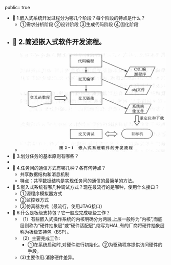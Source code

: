 public:: true

- 🔵 1.嵌入式系统开发过程分为哪几个阶段？每个阶段的特点是什么？
	- ①需求分析阶段 ②设计阶段 ③生成代码阶段 ④固化阶段
- 🔵 2.简述嵌入式软件开发流程。
	-
	- ![image.png](../assets/image_1702259941231_0.png)
- 🔵 3.划分任务的基本原则有哪些？
-
- 🔵 4.任务间的通信方式有哪几种？各有何特点？
	- 共享数据结构和消息机制
	- 特点：共享数据结构是实现任务间的通信的最简单的方法。
- 🔵 5.嵌入式系统有哪几种调试方式？现在最流行的是哪种，使用什么接口？
	- ①源程序模拟器方式
	- ②监控器方式
	- ③仿真器方式（最流行，使用JTAG接口）
- 🔵 6.什么是板级支持包？它一般应完成哪些工作？
	- （1）有些嵌入式操作系统的内核明确分为两层,上层一般称为“内核”,而底层则称为“硬件抽象层”或“硬件适配层”,缩写为HAL,有的厂商将硬件抽象层称为板级支持包（BSP）。
	- （2）主要完成工作:
		- ①在系统启动时,对硬件进行初始化。②为驱动程序提供访问硬件的手段。
	- (3)主要作用:消除硬件差异。